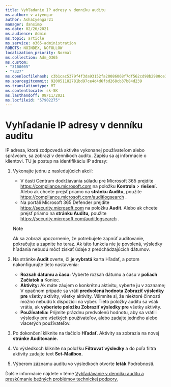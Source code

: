 ```yaml
---
title: Vyhľadanie IP adresy v denníku auditu
ms.author: v-aiyengar
author: AshaIyengar21
manager: dansimp
ms.date: 02/26/2021
ms.audience: Admin
ms.topic: article
ms.service: o365-administration
ROBOTS: NOINDEX, NOFOLLOW
localization_priority: Normal
ms.collection: Adm_O365
ms.custom:
- "3100005"
- "7327"
ms.openlocfilehash: c3b1cac5379f4f3da93152fa20086068f7df562cd98b2980ce1b4280e0aa6d5f
ms.sourcegitcommit: 920051182781bd97ce4d4d6fbd268cb37b84d239
ms.translationtype: MT
ms.contentlocale: sk-SK
ms.lasthandoff: 08/11/2021
ms.locfileid: "57902275"
---
```

# <a name="find-the-ip-address-in-audit-log"></a>Vyhľadanie IP adresy v denníku auditu

IP adresa, ktorá zodpovedá aktivite vykonanej používateľom alebo správcom, sa zobrazí v denníkoch auditu. Zapíšu sa aj informácie o klientovi. TU je postup na identifikáciu IP adresy:

1. Vykonajte jednu z nasledujúcich akcií:
   - V časti Centrum dodržiavania súladu pre Microsoft 365 prejdite <https://compliance.microsoft.com> na položku **Kontrola** \> **riešení.** Alebo ak chcete prejsť priamo na **stránku Auditu,** použite <https://compliance.microsoft.com/auditlogsearch> .
   - Na portáli Microsoft 365 Defender prejdite <https://security.microsoft.com> na položku **Audit**. Alebo ak chcete prejsť priamo na **stránku Auditu,** použite <https://security.microsoft.com/auditlogsearch> .

    > [!NOTE]
    > Ak sa zobrazí upozornenie, že potrebujete zapnúť auditovanie, pokračujte a zapnite ho teraz. Ak táto funkcia nie je povolená, výsledky hľadania nebudú môcť získať údaje z predchádzajúcich dátumov.

2. Na stránke **Audit** overte, či **je vybratá** karta Hľadať, a potom nakonfigurujte tieto nastavenia:
   - **Rozsah dátumu a času:** Vyberte rozsah dátumu a času v **poliach Začiatok** **a** Koniec.
   - **Aktivity:** Ak máte záujem o konkrétnu aktivitu, vyberte ju v zozname; V opačnom prípade sa vráti **predvolená hodnota Zobraziť výsledky pre** všetky aktivity, všetky aktivity. Všimnite si, že niektoré činnosti možno nebudú k dispozícii na výber. Tieto položky auditu sa však vrátia, ak **vyberiete položku Zobraziť výsledky pre** všetky aktivity.
   - **Používatelia:** Prijmite prázdnu predvolenú hodnotu, aby sa vrátili výsledky pre všetkých používateľov, alebo zadajte jedného alebo viacerých používateľov.

3. Po dokončení kliknite na tlačidlo **Hľadať**. Aktivity sa zobrazia na novej **stránke Auditovanie.**

4. Vo výsledkoch kliknite na položku **Filtrovať výsledky** a do poľa filtra aktivity zadajte text **Set-Mailbox.**

5. Výberom záznamu auditu vo výsledkoch otvorte **leták** Podrobnosti.

Ďalšie informácie nájdete v téme [Vyhľadávanie v denníku auditu a preskúmanie bežných problémov technickej podpory.](https://docs.microsoft.com/microsoft-365/compliance/auditing-troubleshooting-scenarios)
